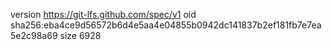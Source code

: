 version https://git-lfs.github.com/spec/v1
oid sha256:eba4ce9d56572b6d4e5aa4e04855b0942dc141837b2ef181fb7e7ea5e2c98a69
size 6928
